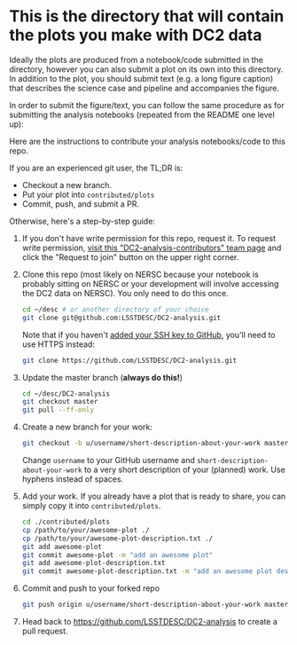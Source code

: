 # This is the directory that will contain the plots you make with DC2 data


Ideally the plots are produced from a notebook/code submitted in the directory, however you can also submit a plot on its own into this directory. In addition to the plot, you should submit text (e.g. a long figure caption) that describes the science case and pipeline and accompanies the figure.

In order to submit the figure/text, you can follow the same procedure as for submitting the analysis notebooks (repeated from the README one level up):


Here are the instructions to contribute your analysis notebooks/code to this repo.

If you are an experienced git user, the TL;DR is:
- Checkout a new branch.
- Put your plot into `contributed/plots`
- Commit, push, and submit a PR.

Otherwise, here's a step-by-step guide:

1.  If you don't have write permission for this repo, request it.
    To request write permission, [visit this "DC2-analysis-contributors" team page](https://github.com/orgs/LSSTDESC/teams/dc2-analysis-contributors/members)
    and click the "Request to join" button on the upper right corner.

2.  Clone this repo (most likely on NERSC because your notebook is probably
    sitting on NERSC or your development will involve accessing the DC2 data on NERSC).
    You only need to do this once.
    ```bash
    cd ~/desc # or another directory of your choice
    git clone git@github.com:LSSTDESC/DC2-analysis.git
    ```
    Note that if you haven't [added your SSH key to GitHub](https://help.github.com/articles/adding-a-new-ssh-key-to-your-github-account/),
    you'll need to use HTTPS instead:
    ```bash
    git clone https://github.com/LSSTDESC/DC2-analysis.git
    ```

3.  Update the master branch (**always do this!**)
    ```bash
    cd ~/desc/DC2-analysis
    git checkout master
    git pull --ff-only
    ```

4.  Create a new branch for your work:
    ```bash
    git checkout -b u/username/short-description-about-your-work master
    ```
    Change `username` to your GitHub username and
    `short-description-about-your-work` to a very short description of your
    (planned) work. Use hyphens instead of spaces.

5.  Add your work. If you already have a plot that is ready to share,
    you can simply copy it into `contributed/plots`.
    ```bash
    cd ./contributed/plots
    cp /path/to/your/awesome-plot ./
    cp /path/to/your/awesome-plot-description.txt ./
    git add awesome-plot
    git commit awesome-plot -m "add an awesome plot"
    git add awesome-plot-description.txt 	
    git commit awesome-plot-description.txt -m "add an awesome plot description"
    ```
7.  Commit and push to your forked repo
    ```bash
    git push origin u/username/short-description-about-your-work master
    ```

8.  Head back to https://github.com/LSSTDESC/DC2-analysis to create a pull request.

